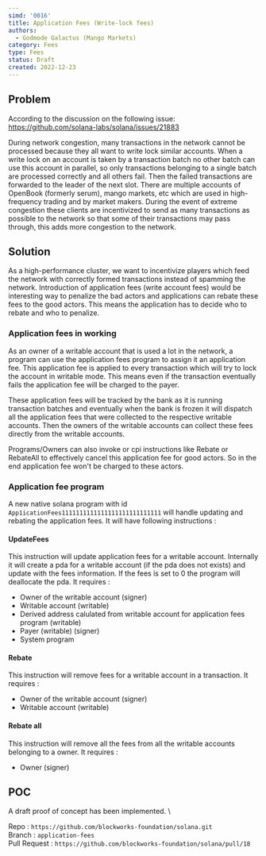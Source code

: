 ```yaml
---
simd: '0016'
title: Application Fees (Write-lock fees)
authors:
  - Godmode Galactus (Mango Markets)
category: Fees
type: Fees
status: Draft
created: 2022-12-23
---
```


## Problem

According to the discussion on the following issue:
https://github.com/solana-labs/solana/issues/21883

During network congestion, many transactions in the network cannot be processed because they all want to write lock similar accounts. When a write lock on an account is taken by a transaction batch no other batch can use this account in parallel, so only transactions belonging to a single batch are processed correctly and all others fail. Then the failed transactions are forwarded to the leader of the next slot. There are multiple accounts of OpenBook (formerly serum), mango markets, etc which are used in high-frequency trading and by market makers. During the event of extreme congestion these clients are incentivized to send as many transactions as possible to the network so that some of their transactions may pass through, this adds more congestion to the network.

## Solution

As a high-performance cluster, we want to incentivize players which feed the network with correctly formed transactions instead of spamming the network. Introduction of application fees (write account fees) would be interesting way to penalize the bad actors and applications can rebate these fees to the good actors. This means the application has to decide who to rebate and who to penalize.

### Application fees in working

As an owner of a writable account that is used a lot in the network, a program can use the application fees program to assign it an application fee. This application fee is applied to every transaction which will try to lock the account in writable mode. This means even if the transaction eventually fails the application fee will be charged to the payer.

These application fees will be tracked by the bank as it is running transaction batches and eventually when the bank is frozen it will dispatch all the application fees that were collected to the respective writable accounts. Then the owners of the writable accounts can collect these fees directly from the writable accounts.

Programs/Owners can also invoke or cpi instructions like Rebate or RebateAll to effectively cancel this application fee for good actors. So in the end application fee won't be charged to these actors. 

### Application fee program

A new native solana program with id `App1icationFees1111111111111111111111111111` will handle updating and rebating the application fees. It will have following instructions : 

#### UpdateFees
This instruction will update application fees for a writable account. Internally it will create a pda for a writable account (if the pda does not exists) and update with the fees information. If the fees is set to 0 the program will deallocate the pda.
It requires : 
* Owner of the writable account (signer)
* Writable account (writable)
* Derived address calulated from writable account for application fees program (writable)
* Payer (writable) (signer)
* System program


#### Rebate
This instruction will remove fees for a writable account in a transaction.
It requires : 
* Owner of the writable account (signer)
* Writable account (writable)

#### Rebate all
This instruction will remove all the fees from all the writable accounts belonging to a owner.
It requires :
* Owner (signer)


## POC
A draft proof of concept has been implemented. \

Repo : `https://github.com/blockworks-foundation/solana.git` \
Branch : `application-fees` \
Pull Request : `https://github.com/blockworks-foundation/solana/pull/18` 